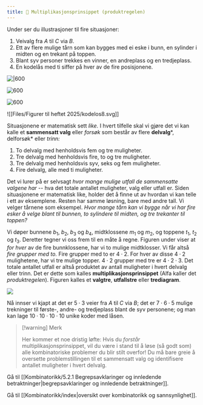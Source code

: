 ```yaml
---
title: 📄 Multiplikasjonsprinsippet (produktregelen)
---
```


Under ser du illustrasjoner til fire situasjoner:

1.  Veivalg fra $A$ til $C$ via $B$.
2.  Ett av flere mulige tårn som kan bygges med ei eske i bunn, en sylinder i midten og en trekant på toppen.
3.  Blant syv personer trekkes en vinner, en andreplass og en tredjeplass.
4.  En kodelås med ti siffer på hver av de fire posisjonene.

![|600](Files/media/image110.png)

![600](Files/media/image111.png)


![600](Files/media/image112.png)

![[Files/Figurer til heftet 2025/kodelos8.svg]]

Situasjonene er matematisk sett *like.* I hvert tilfelle skal vi gjøre
det vi kan kalle et **sammensatt valg** eller *forsøk* som består av
flere **delvalg***, delforsøk* eller *trinn:*

1.  To delvalg med henholdsvis fem og tre muligheter.
2.  Tre delvalg med henholdsvis fire, to og tre muligheter.
3.  Tre delvalg med henholdsvis syv, seks og fem muligheter.
4.  Fire delvalg, alle med ti muligheter.

Det vi lurer på er selvsagt *hvor mange mulige utfall de sammensatte
valgene har --* hva det totale antallet muligheter, valg eller utfall
er. Siden situasjonene er matematisk like, holder det å finne ut av
hvordan vi kan telle i ett av eksemplene. Resten har samme løsning, bare
med andre tall. Vi velger tårnene som eksempel. *Hvor mange tårn kan vi
bygge når vi har fire esker å velge blant til bunnen, to sylindere til
midten, og tre trekanter til toppen?*

Vi døper bunnene $b_{1},\ b_{2},\ b_{3}$ og $b_{4}$, midtklossene
$m_{1}$ og $m_{2}$, og toppene $t_{1},\ t_{2}$ og $t_{3}$. Deretter
tegner vi oss frem til en måte å regne. Figuren under viser at *for
hver* av de fire bunnklossene, har vi to mulige midtklosser. Vi får
altså *fire grupper med to.* Fire grupper med to er $4 \cdot 2$. For
hver av disse $4 \cdot 2$ mulighetene, har vi tre mulige topper.
$4 \cdot 2$ grupper med tre er $4 \cdot 2 \cdot 3$. Det totale antallet
utfall er altså produktet av antall muligheter i hvert delvalg eller
trinn. Det er dette som kalles **multiplikasjonsprinsippet** (Alfa
kaller det *produktregelen*). Figuren kalles et **valgtre**,
**utfallstre** eller **trediagram**.

![](Files/media/image114.png)

Nå innser vi kjapt at det er $5 \cdot 3$ veier fra $A$ til $C$ via $B$;
det er $7 \cdot 6 \cdot 5$ mulige trekninger til første-, andre- og
tredjeplass blant de syv personene; og man kan lage
$10 \cdot 10 \cdot 10 \cdot 10$ unike koder med låsen.

> [!warning] Merk 
> 
> Her kommer et noe dristig løfte: Hvis du *forstår*
> multiplikasjonsprinsippet, vil du være i stand til å løse (så godt
> som) alle kombinatoriske problemer du blir stilt overfor! Du må bare
> greie å oversette problemstillingen til et sammensatt valg og
> identifisere antallet muligheter i hvert delvalg.

Gå til [[Kombinatorikk/5.2.1 Begrepsavklaringer og innledende betraktninger|begrepsavklaringer og innledende betraktninger]].


Gå til [[Kombinatorikk/index|oversikt over kombinatorikk og sannsynlighet]].
